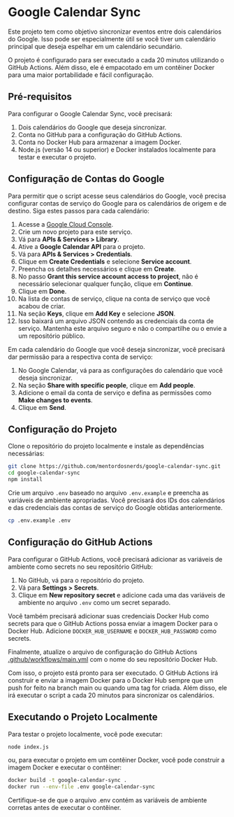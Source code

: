 # Google Calendar Sync

Este projeto tem como objetivo sincronizar eventos entre dois calendários do Google. Isso pode ser especialmente útil se você tiver um calendário principal que deseja espelhar em um calendário secundário.

O projeto é configurado para ser executado a cada 20 minutos utilizando o GitHub Actions. Além disso, ele é empacotado em um contêiner Docker para uma maior portabilidade e fácil configuração.

## Pré-requisitos

Para configurar o Google Calendar Sync, você precisará:

1. Dois calendários do Google que deseja sincronizar.
2. Conta no GitHub para a configuração do GitHub Actions.
3. Conta no Docker Hub para armazenar a imagem Docker.
4. Node.js (versão 14 ou superior) e Docker instalados localmente para testar e executar o projeto.

## Configuração de Contas do Google

Para permitir que o script acesse seus calendários do Google, você precisa configurar contas de serviço do Google para os calendários de origem e de destino. Siga estes passos para cada calendário:

1. Acesse a [Google Cloud Console](https://console.cloud.google.com/).
2. Crie um novo projeto para este serviço.
3. Vá para **APIs & Services > Library**.
4. Ative a **Google Calendar API** para o projeto.
5. Vá para **APIs & Services > Credentials**.
6. Clique em **Create Credentials** e selecione **Service account**.
7. Preencha os detalhes necessários e clique em **Create**.
8. No passo **Grant this service account access to project**, não é necessário selecionar qualquer função, clique em **Continue**.
9. Clique em **Done**.
10. Na lista de contas de serviço, clique na conta de serviço que você acabou de criar.
11. Na seção **Keys**, clique em **Add Key** e selecione **JSON**.
12. Isso baixará um arquivo JSON contendo as credenciais da conta de serviço. Mantenha este arquivo seguro e não o compartilhe ou o envie a um repositório público.

Em cada calendário do Google que você deseja sincronizar, você precisará dar permissão para a respectiva conta de serviço:

1. No Google Calendar, vá para as configurações do calendário que você deseja sincronizar.
2. Na seção **Share with specific people**, clique em **Add people**.
3. Adicione o email da conta de serviço e defina as permissões como **Make changes to events**.
4. Clique em **Send**.

## Configuração do Projeto

Clone o repositório do projeto localmente e instale as dependências necessárias:

```bash
git clone https://github.com/mentordosnerds/google-calendar-sync.git
cd google-calendar-sync
npm install
```

Crie um arquivo `.env` baseado no arquivo `.env.example` e preencha as variáveis de ambiente apropriadas. Você precisará dos IDs dos calendários e das credenciais das contas de serviço do Google obtidas anteriormente.

```bash
cp .env.example .env
```

## Configuração do GitHub Actions

Para configurar o GitHub Actions, você precisará adicionar as variáveis de ambiente como secrets no seu repositório GitHub:

1. No GitHub, vá para o repositório do projeto.
2. Vá para **Settings > Secrets**.
3. Clique em **New repository secret** e adicione cada uma das variáveis de ambiente no arquivo `.env` como um secret separado.

Você também precisará adicionar suas credenciais Docker Hub como secrets para que o GitHub Actions possa enviar a imagem Docker para o Docker Hub. Adicione `DOCKER_HUB_USERNAME` e `DOCKER_HUB_PASSWORD` como secrets.

Finalmente, atualize o arquivo de configuração do GitHub Actions [.github/workflows/main.yml](.github/workflows/main.yml) com o nome do seu repositório Docker Hub.

Com isso, o projeto está pronto para ser executado. O GitHub Actions irá construir e enviar a imagem Docker para o Docker Hub sempre que um push for feito na branch main ou quando uma tag for criada. Além disso, ele irá executar o script a cada 20 minutos para sincronizar os calendários.

## Executando o Projeto Localmente

Para testar o projeto localmente, você pode executar:

```bash
node index.js
```

ou, para executar o projeto em um contêiner Docker, você pode construir a imagem Docker e executar o contêiner:

```bash
docker build -t google-calendar-sync .
docker run --env-file .env google-calendar-sync
```

Certifique-se de que o arquivo .env contém as variáveis de ambiente corretas antes de executar o contêiner.
